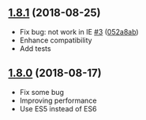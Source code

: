 <a name="1.8.1"></a>

## [1.8.1](https://github.com/zh-rocco/vue-auto-storage/tree/1.8.1) (2018-08-25)

- Fix bug: not work in IE [#3](https://github.com/zh-rocco/vue-auto-storage/issues/3) ([052a8ab](https://github.com/zh-rocco/vue-auto-storage/commit/052a8abe06bc38e0f59676c039a2cd4067a95d17))
- Enhance compatibility
- Add tests

<a name="1.8.0"></a>

## [1.8.0](https://github.com/zh-rocco/vue-auto-storage/tree/1.8.0) (2018-08-17)

- Fix some bug
- Improving performance
- Use ES5 instead of ES6
